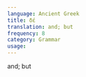 ```yaml
---
language: Ancient Greek
title: δέ
translation: and; but
frequency: 8
category: Grammar
usage: 
---
```

and; but